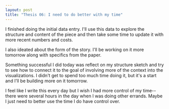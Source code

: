 ```yaml
---
layout: post
title: "Thesis 06: I need to do better with my time"
---
```

I finished doing the initial data entry. I'll use this data to explore the structure and content of the piece and then take some time to update it with more recent numbers and costs.

I also ideated about the form of the story. I'll be working on it more tomorrow along with specifics from the paper.

Something successful I did today was reflect on my structure sketch and try to see how to connect it to the goal of involving more of the context into the visualizations. I didn't get to spend too much time doing it, but it's a start and I'll be building more on it tomorrow.

I feel like I write this every day but I wish I had more control of my time-- there were several hours in the day when I was doing other errands. Maybe I just need to better use the time I do have control over.